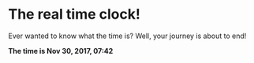 # The real time clock!

Ever wanted to know what the time is? Well, your journey is about to end!

**The time is Nov 30, 2017, 07:42**